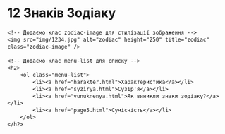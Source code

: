 <!DOCTYPE html>
<html lang="en">
<head>
    <meta charset="UTF-8">
    <meta name="viewport" content="width=device-width, initial-scale=1.0">
    <title>Все про знаки зодіаку, сумісність та історія</title>
    <link rel="stylesheet" type="text/css" href="index.css">
</head>
<body id="index">
    <!-- Додаємо клас main-heading для заголовка -->
    <h1 class="main-heading">12 Знаків Зодіаку</h1>

    <!-- Додаємо клас zodiac-image для стилізації зображення -->
    <img src="img/1234.jpg" alt="zodiac" height="250" title="zodiac" class="zodiac-image" />

    <!-- Додаємо клас menu-list для списку -->
    <h2>
        <ol class="menu-list">
            <li><a href="harakter.html">Характеристика</a></li>
            <li><a href="syzirya.html">Сузір'я</a></li>
            <li><a href="vunuknenya.html">Як виникли знаки зодіаку?</a></li>
            <li><a href="page5.html">Сумісність</a></li>
        </ol>
    </h2>
</body>
</html>
